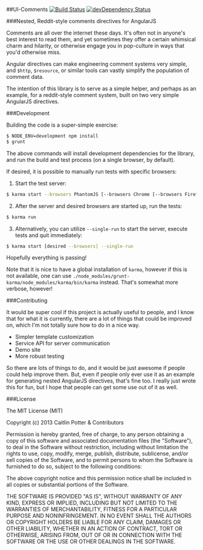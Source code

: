 ##UI-Comments [![Build Status](https://travis-ci.org/caitp/ui-comments.png?branch=master)](https://travis-ci.org/caitp/ui-comments) [![devDependency Status](https://david-dm.org/caitp/ui-comments/dev-status.png?branch=master)](https://david-dm.org/caitp/ui-comments#info=devDependencies)

###Nested, Reddit-style comments directives for AngularJS

Comments are all over the internet these days. It's often not in anyone's best interest to read them, and yet sometimes they offer a certain whimsical charm and hilarity, or otherwise engage you in pop-culture in ways that you'd otherwise miss.

Angular directives can make engineering comment systems very simple, and `$http`, `$resource`, or similar tools can vastly simplify the population of comment data.

The intention of this library is to serve as a simple helper, and perhaps as an example, for a reddit-style comment system, built on two very simple AngularJS directives.

###Development

Building the code is a super-simple exercise:

```bash
$ NODE_ENV=development npm install
$ grunt
```

The above commands will install development dependencies for the library, and run the build and test process (on a single browser, by default).

If desired, it is possible to manually run tests with specific browsers:

1. Start the test server:

```bash
$ karma start --browsers PhantomJS [--browsers Chrome [--browsers Firefox]]
```

2. After the server and desired browsers are started up, run the tests:

```bash
$ karma run
```

3. Alternatively, you can utilize `--single-run` to start the server, execute tests and quit immediately:

```bash
$ karma start [desired --browsers] --single-run
```

Hopefully everything is passing!

Note that it is nice to have a global installation of `karma`, however if this is not available, one can use `./node_modules/grunt-karma/node_modules/karma/bin/karma` instead. That's somewhat more verbose, however!

###Contributing

It would be super cool if this project is actually useful to people, and I know that for what it is currently, there are a lot of things that could be improved on, which I'm not totally sure how to do in a nice way.

- Simpler template customization
- Service API for server communication
- Demo site
- More robust testing

So there are lots of things to do, and it would be just awesome if people could help improve them. But, even if people only ever use it as an example for generating nested AngularJS directives, that's fine too. I really just wrote this for fun, but I hope that people can get some use out of it as well.

###License

The MIT License (MIT)

Copyright (c) 2013 Caitlin Potter & Contributors

Permission is hereby granted, free of charge, to any person obtaining a copy
of this software and associated documentation files (the "Software"), to deal
in the Software without restriction, including without limitation the rights
to use, copy, modify, merge, publish, distribute, sublicense, and/or sell
copies of the Software, and to permit persons to whom the Software is
furnished to do so, subject to the following conditions:

The above copyright notice and this permission notice shall be included in
all copies or substantial portions of the Software.

THE SOFTWARE IS PROVIDED "AS IS", WITHOUT WARRANTY OF ANY KIND, EXPRESS OR
IMPLIED, INCLUDING BUT NOT LIMITED TO THE WARRANTIES OF MERCHANTABILITY,
FITNESS FOR A PARTICULAR PURPOSE AND NONINFRINGEMENT. IN NO EVENT SHALL THE
AUTHORS OR COPYRIGHT HOLDERS BE LIABLE FOR ANY CLAIM, DAMAGES OR OTHER
LIABILITY, WHETHER IN AN ACTION OF CONTRACT, TORT OR OTHERWISE, ARISING FROM,
OUT OF OR IN CONNECTION WITH THE SOFTWARE OR THE USE OR OTHER DEALINGS IN
THE SOFTWARE.